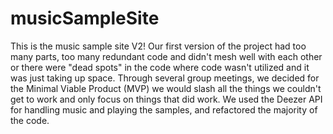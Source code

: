 # musicSampleSite
This is the music sample site V2! Our first version of the project had too many parts, too many redundant code and didn't mesh well with each other or there were "dead spots" in the code where code wasn't utilized and it was just taking up space. Through several group meetings, we decided for the Minimal Viable Product (MVP) we would slash all the things we couldn't get to work and only focus on things that did work. We used the Deezer API for handling music and playing the samples, and refactored the majority of the code.
